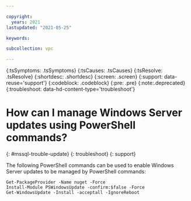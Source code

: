 ```yaml
---

copyright:
  years: 2021
lastupdated: "2021-05-25"

keywords:

subcollection: vpc

---
```


{:tsSymptoms: .tsSymptoms}
{:tsCauses: .tsCauses}
{:tsResolve: .tsResolve}
{:shortdesc: .shortdesc}
{:screen: .screen}
{:support: data-reuse='support'}
{:codeblock: .codeblock}
{:pre: .pre}
{:note:.deprecated}
{:troubleshoot: data-hd-content-type='troubleshoot'}

# How can I manage Windows Server updates using PowerShell commands?
{: #mssql-trouble-update}
{: troubleshoot}
{: support}

The following PowerShell commands can be used to enable Windows Server updates to be managed by PowerShell commands:

```
Get-PackageProvider -Name nuget -Force
Install-Module PSWindowsUpdate -confirm:$false -Force
Get-WindowsUpdate -Install -acceptall -IgnoreReboot
```
